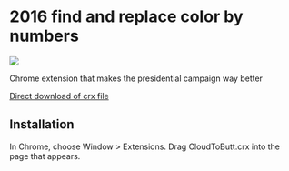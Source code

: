 2016 find and replace color by numbers
=============

![](logo.png)

Chrome extension that makes the presidential campaign way better

[Direct download of crx file](https://github.com/coleww/campaign-2016/blob/master/Campgin2016.crx?raw=true)

Installation
------------

In Chrome, choose Window > Extensions.  Drag CloudToButt.crx into the page that appears.

